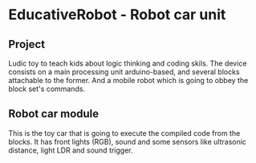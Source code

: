 # EducativeRobot - Robot car unit

Project
-------
Ludic toy to teach kids about logic thinking and coding skils.
The device consists on a main processing unit arduino-based, and several 
blocks attachable to the former. And a mobile robot which is going to obbey 
the block set's commands.

Robot car module
----------------
This is the toy car that is going to execute the compiled code from the blocks.
It has front lights (RGB), sound and some sensors like ultrasonic distance, light LDR and sound trigger.